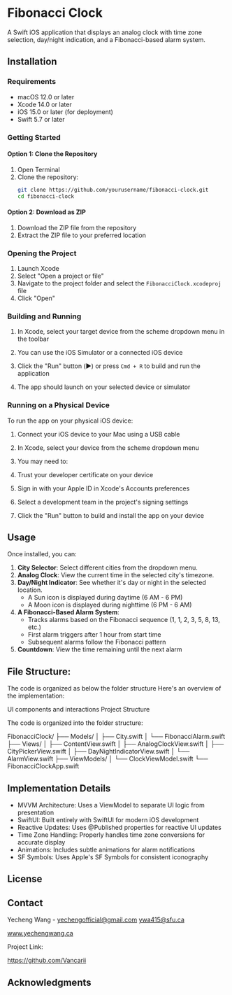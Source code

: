 # Fibonacci Clock

A Swift iOS application that displays an analog clock with time zone selection, day/night indication, and a Fibonacci-based alarm system.

## Installation

### Requirements

- macOS 12.0 or later
- Xcode 14.0 or later
- iOS 15.0 or later (for deployment)
- Swift 5.7 or later

### Getting Started

#### Option 1: Clone the Repository

1. Open Terminal
2. Clone the repository:
   ```bash
   git clone https://github.com/yourusername/fibonacci-clock.git
   cd fibonacci-clock
   ```

#### Option 2: Download as ZIP

1. Download the ZIP file from the repository
2. Extract the ZIP file to your preferred location

### Opening the Project

1. Launch Xcode
2. Select "Open a project or file"
3. Navigate to the project folder and select the `FibonacciClock.xcodeproj` file
4. Click "Open"

### Building and Running

1. In Xcode, select your target device from the scheme dropdown menu in the toolbar

1. You can use the iOS Simulator or a connected iOS device

1. Click the "Run" button (▶️) or press `Cmd + R` to build and run the application
1. The app should launch on your selected device or simulator

### Running on a Physical Device

To run the app on your physical iOS device:

1. Connect your iOS device to your Mac using a USB cable
2. In Xcode, select your device from the scheme dropdown menu
3. You may need to:

4. Trust your developer certificate on your device
5. Sign in with your Apple ID in Xcode's Accounts preferences
6. Select a development team in the project's signing settings

7. Click the "Run" button to build and install the app on your device

## Usage

Once installed, you can:

1. **City Selector**: Select different cities from the dropdown menu.
2. **Analog Clock**: View the current time in the selected city's timezone.
3. **Day/Night Indicator**: See whether it's day or night in the selected location.
   - A Sun icon is displayed during daytime (6 AM - 6 PM)
   - A Moon icon is displayed during nighttime (6 PM - 6 AM)
4. **A Fibonacci-Based Alarm System**:
   - Tracks alarms based on the Fibonacci sequence (1, 1, 2, 3, 5, 8, 13, etc.)
   - First alarm triggers after 1 hour from start time
   - Subsequent alarms follow the Fibonacci pattern
5. **Countdown**: View the time remaining until the next alarm

## File Structure:

The code is organized as below the folder structure
Here's an overview of the implementation:

UI components and interactions
Project Structure

The code is organized into the folder structure:

FibonacciClock/
├── Models/
│ ├── City.swift
│ └── FibonacciAlarm.swift
├── Views/
│ ├── ContentView.swift
│ ├── AnalogClockView.swift
│ ├── CityPickerView.swift
│ ├── DayNightIndicatorView.swift
│ └── AlarmView.swift
├── ViewModels/
│ └── ClockViewModel.swift
└── FibonacciClockApp.swift

## Implementation Details

- MVVM Architecture:
  Uses a ViewModel to separate UI logic from presentation
- SwiftUI:
  Built entirely with SwiftUI for modern iOS development
- Reactive Updates:
  Uses @Published properties for reactive UI updates
- Time Zone Handling:
  Properly handles time zone conversions for accurate display
- Animations:
  Includes subtle animations for alarm notifications
- SF Symbols:
  Uses Apple's SF Symbols for consistent iconography

## License

## Contact

Yecheng Wang - yechengofficial@gmail.com
ywa415@sfu.ca

www.yechengwang.ca

Project Link:

https://github.com/Vancarii

## Acknowledgments
